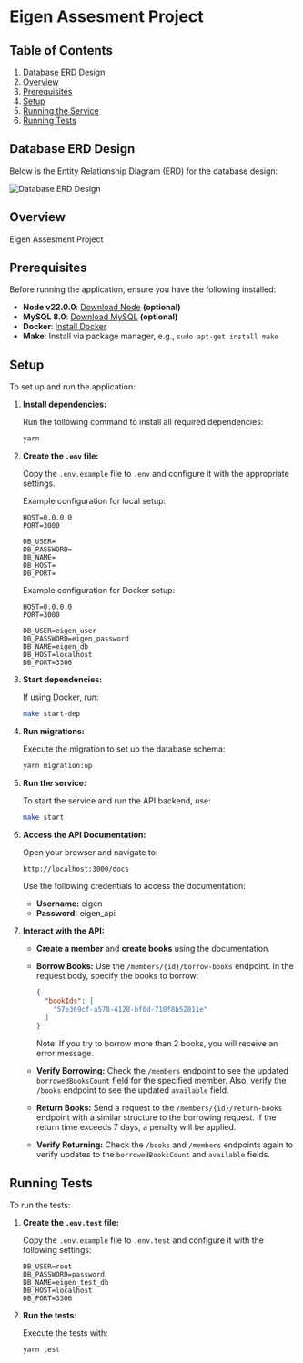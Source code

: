 # Eigen Assesment Project

## Table of Contents

1. [Database ERD Design](#database-erd-design)
2. [Overview](#overview)
3. [Prerequisites](#prerequisites)
4. [Setup](#setup)
5. [Running the Service](#running-the-service)
6. [Running Tests](#running-tests)

## Database ERD Design

Below is the Entity Relationship Diagram (ERD) for the database design:

![Database ERD Design](https://i.ibb.co.com/4m86Kxt/ERD.png)

## Overview

Eigen Assesment Project

## Prerequisites

Before running the application, ensure you have the following installed:

- **Node v22.0.0**: [Download Node](https://nodejs.org/id/download/package-manager) **(optional)**
- **MySQL 8.0**: [Download MySQL](https://dev.mysql.com/downloads/mysql/) **(optional)**
- **Docker**: [Install Docker](https://docs.docker.com/get-docker/)
- **Make**: Install via package manager, e.g., `sudo apt-get install make`

## Setup

To set up and run the application:

1. **Install dependencies:**

   Run the following command to install all required dependencies:
   ```sh
   yarn
   ```

2. **Create the `.env` file:**

   Copy the `.env.example` file to `.env` and configure it with the appropriate settings.

   Example configuration for local setup:
   ```env
   HOST=0.0.0.0
   PORT=3000

   DB_USER=
   DB_PASSWORD=
   DB_NAME=
   DB_HOST=
   DB_PORT=
   ```

   Example configuration for Docker setup:
   ```env
   HOST=0.0.0.0
   PORT=3000

   DB_USER=eigen_user
   DB_PASSWORD=eigen_password
   DB_NAME=eigen_db
   DB_HOST=localhost
   DB_PORT=3306
   ```

3. **Start dependencies:**

   If using Docker, run:
   ```sh
   make start-dep
   ```

4. **Run migrations:**

   Execute the migration to set up the database schema:
   ```sh
   yarn migration:up
   ```

5. **Run the service:**

   To start the service and run the API backend, use:
   ```sh
   make start
   ```

6. **Access the API Documentation:**

   Open your browser and navigate to:
   ```
   http://localhost:3000/docs
   ```

   Use the following credentials to access the documentation:
   - **Username:** eigen
   - **Password:** eigen_api

7. **Interact with the API:**

   - **Create a member** and **create books** using the documentation.
   - **Borrow Books:**
     Use the `/members/{id}/borrow-books` endpoint. In the request body, specify the books to borrow:
     ```json
     {
       "bookIds": [
         "57e369cf-a578-4128-bf0d-710f8b52811e"
       ]
     }
     ```
     Note: If you try to borrow more than 2 books, you will receive an error message.

   - **Verify Borrowing:**
     Check the `/members` endpoint to see the updated `borrowedBooksCount` field for the specified member. Also, verify the `/books` endpoint to see the updated `available` field.

   - **Return Books:**
     Send a request to the `/members/{id}/return-books` endpoint with a similar structure to the borrowing request. If the return time exceeds 7 days, a penalty will be applied.

   - **Verify Returning:**
     Check the `/books` and `/members` endpoints again to verify updates to the `borrowedBooksCount` and `available` fields.

## Running Tests

To run the tests:

1. **Create the `.env.test` file:**

   Copy the `.env.example` file to `.env.test` and configure it with the following settings:
   ```env
   DB_USER=root
   DB_PASSWORD=password
   DB_NAME=eigen_test_db
   DB_HOST=localhost
   DB_PORT=3306
   ```

2. **Run the tests:**

   Execute the tests with:
   ```sh
   yarn test
   ```
